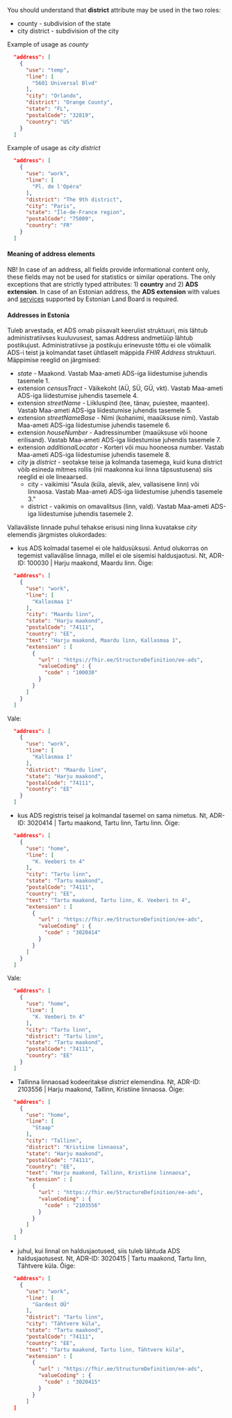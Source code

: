 You should understand that **district** attribute may be used in the two roles:
- county - subdivision of the state
- city district - subdivision of the city

Example of usage as *county*
```json
  "address": [
    {
      "use": "temp",
      "line": [
        "5601 Universal Blvd"
      ],
      "city": "Orlando",
      "district": "Orange County",
      "state": "FL",
      "postalCode": "32819",
      "country": "US"
    }
  ]
```

Example of usage as *city district*
```json
  "address": [
    {
      "use": "work",
      "line": [
        "Pl. de l'Opéra"
      ],
      "district": "The 9th district",
      "city": "Paris",
      "state": "Île-de-France region",
      "postalCode": "75009",
      "country": "FR"
    }
  ]
```

#### Meaning of address elements 
NB! In case of an address, all fields provide informational content only, these fields may not be used for statistics or similar operations. The only exceptions that are strictly typed attributes: 1) **country** and 2) **ADS extension**.
In case of an Estonian address, the **ADS extension** with values and [services](https://geoportaal.maaamet.ee/eng/Services/In-ADS-p660.html) supported by Estonian Land Board is required.


#### Addresses in Estonia 
Tuleb arvestada, et ADS omab piisavalt keerulist struktuuri, mis lähtub administratiivses kuuluvusest, samas Address andmetüüp lähtub postikujust. Administratiivse ja postikuju erinevuste tõttu ei ole võimalik ADS-i teist ja kolmandat taset ühtlaselt mäppida *FHIR Address* struktuuri.
Mäppimise reeglid on järgmised:
- *state* - Maakond. Vastab Maa-ameti ADS-iga liidestumise juhendis tasemele 1.
- extension *censusTract* - Väikekoht (AÜ, SÜ, GÜ, vkt). Vastab Maa-ameti ADS-iga liidestumise juhendis tasemele 4.
- extension *streetName* - Liikluspind (tee, tänav, puiestee, maantee). Vastab Maa-ameti ADS-iga liidestumise juhendis tasemele 5.
- extension *streetNameBase* - Nimi (kohanimi, maaüksuse nimi). Vastab Maa-ameti ADS-iga liidestumise juhendis tasemele 6.
- extension *houseNumber* - Aadressinumber (maaüksuse või hoone erilisand). Vastab Maa-ameti ADS-iga liidestumise juhendis tasemele 7.
- extension *additionalLocator* - Korteri või muu hooneosa number. Vastab Maa-ameti ADS-iga liidestumise juhendis tasemele 8.
- *city* ja *district* - seotakse teise ja kolmanda tasemega, kuid kuna district võib esineda mitmes rollis (nii maakonna kui linna täpsustusena) siis reeglid ei ole lineaarsed.
  - city - vaikimisi "Asula (küla, alevik, alev, vallasisene linn) või linnaosa. Vastab Maa-ameti ADS-iga liidestumise juhendis tasemele 3."
  - district - vaikimis on omavalitsus (linn, vald). Vastab Maa-ameti ADS-iga liidestumise juhendis tasemele 2. 

Vallaväliste linnade puhul tehakse erisusi ning linna kuvatakse *city* elemendis järgmistes olukordades:
- kus ADS kolmadal tasemel ei ole haldusüksusi. Antud olukorras on tegemist vallavälise linnaga, millel ei ole sisemisi haldusjaotusi. Nt, ADR-ID: 100030 | Harju maakond, Maardu linn. 
Õige:
```json
  "address": [
    {
      "use": "work",
      "line": [
        "Kallasmaa 1"
      ],
      "city": "Maardu linn",
      "state": "Harju maakond",
      "postalCode": "74111",
      "country": "EE", 
      "text": "Harju maakond, Maardu linn, Kallasmaa 1",
      "extension" : [
        {
          "url" : "https://fhir.ee/StructureDefinition/ee-ads",
          "valueCoding" : {
            "code" : "100030"
          }
        }
      ]          
    }
  ]
```
Vale:
```json
  "address": [
    {
      "use": "work",
      "line": [
        "Kallasmaa 1"
      ],
      "district": "Maardu linn",
      "state": "Harju maakond",
      "postalCode": "74111",
      "country": "EE"
    }
  ]
```

- kus ADS registris teisel ja kolmandal tasemel on sama nimetus. Nt, ADR-ID: 3020414 | Tartu maakond, Tartu linn, Tartu linn. 
Õige:
```json
  "address": [
    {
      "use": "home",
      "line": [
        "K. Veeberi tn 4"
      ],
      "city": "Tartu linn",
      "state": "Tartu maakond",
      "postalCode": "74111",
      "country": "EE",
      "text": "Tartu maakond, Tartu linn, K. Veeberi tn 4",
      "extension" : [
        {
          "url" : "https://fhir.ee/StructureDefinition/ee-ads",
          "valueCoding" : {
            "code" : "3020414"
          }
        }
      ]    
    }
  ]
```
Vale:
```json
  "address": [
    {
      "use": "home",
      "line": [
        "K. Veeberi tn 4"
      ],
      "city": "Tartu linn",
      "district": "Tartu linn",
      "state": "Tartu maakond",
      "postalCode": "74111",
      "country": "EE"
    }
  ]
```

- Tallinna linnaosad kodeeritakse *district* elemendina. Nt, ADR-ID: 2103556 | Harju maakond, Tallinn, Kristiine linnaosa.
Õige:
```json
  "address": [
    {
      "use": "home",
      "line": [
        "Staap"
      ],
      "city": "Tallinn",
      "district": "Kristiine linnaosa",
      "state": "Harju maakond",
      "postalCode": "74111",
      "country": "EE",
      "text": "Harju maakond, Tallinn, Kristiine linnaosa",
      "extension" : [
        {
          "url" : "https://fhir.ee/StructureDefinition/ee-ads",
          "valueCoding" : {
            "code" : "2103556"
          }
        }
      ]          
    }
  ]
```

- juhul, kui linnal on haldusjaotused, siis tuleb lähtuda ADS haldusjaotusest. Nt, ADR-ID: 3020415 | Tartu maakond, Tartu linn, Tähtvere küla.
Õige:
```json
  "address": [
    {
      "use": "work",
      "line": [
        "Gardest OÜ"
      ],
      "district": "Tartu linn",
      "city": "Tähtvere küla",
      "state": "Tartu maakond",
      "postalCode": "74111",
      "country": "EE",
      "text": "Tartu maakond, Tartu linn, Tähtvere küla",
      "extension" : [
        {
          "url" : "https://fhir.ee/StructureDefinition/ee-ads",
          "valueCoding" : {
            "code" : "3020415"
          }
        }
      ]     
  ]
```
